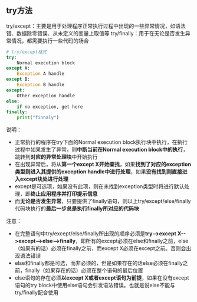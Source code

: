 ## try方法

try/except：主要是用于处理程序正常执行过程中出现的一些异常情况，如语法错、数据除零错误、从未定义的变量上取值等
try/finally：用于在无论是否发生异常情况，都需要执行一些代码的场合
```python
# try/except格式
try:
	Normal execution block
except A:
	Exception A handle
except B:
	Exception B handle
except:
	Other exception handle
else:
	if no exception, get here
finally:
	print("finnaly")
```
说明：
* 正常执行的程序在try下面的Normal execution block执行块中执行，在执行过程中如果发生了异常，则**中断当前在Normal execution block中的执行**，跳转到**对应的异常处理块**中开始执行
* 在出现异常后，将从**第一个except X开始查找**，如果**找到了对应的exception类型则进入其提供的exception handle中进行处理**，如果**没有找到则直接进入except块处进行处理**
* except是可选项，如果没有此项，则在未找到exception类型时将进行默认处理，即**终止应用程序并打印提示信息**
* 而**无论是否发生异常**，只要提供了finally语句，则以上try/except/else/finally代码块执行的**最后一步总是执行finally所对应的代码块**

注意：
* 在完整语句中try/except/else/finally所出现的顺序必须是**try-->except X-->except-->else-->finally**，即所有的except必须在else和finally之前，else（如果有的话）必须在finally之前，而except X必须在except之前。否则会出现语法错误
* else和finally都是可选，而非必须的，但是如果存在的话else必须在finally之前，finally（如果存在的话）必须在整个语句的最后位置
* else语句的存在必须**以except X或者except语句为前提**，如果在没有except语句的try block中使用else语句会引发语法错误。也就是说else不能与try/finally配合使用